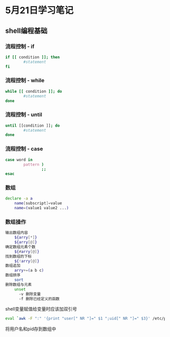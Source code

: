 # 5月21日学习笔记

## shell编程基础

### 流程控制 - if

```bash
if [[ condition ]]; then
		#statement
fi
```

### 流程控制 - while

```bash
while [[ condition ]]; do
		#statement
done
```

### 流程控制 - until

```bash
until [[condition ]]; do
		#statement
done
```

### 流程控制 - case

```bash
case word in 
		pattern )
				;;
esac
```

### 数组

```bash
declare -a a
	name[subscript]=value
	name=(value1 value2 ...)
```

### 数组操作

```bash
输出数组内容
	${arry[*]}
	${arry[@]}
确定数组元素个数
	${#arry[@]}
找到数组的下标
	${!arry[@]}
数组追加
	arry+=(a b c)
数组排序
	sort
删除数组与元素
	unset
	  -v 删除变量
	  -f 删除已经定义的函数
```

shell变量赋值给变量时应该加双引号

```bash
eval `awk -F ":" '{print "user[" NR "]=" $1 ";uid[" NR "]=" $3}' /etc/passwd`
```

将用户名和pid存到数组中

